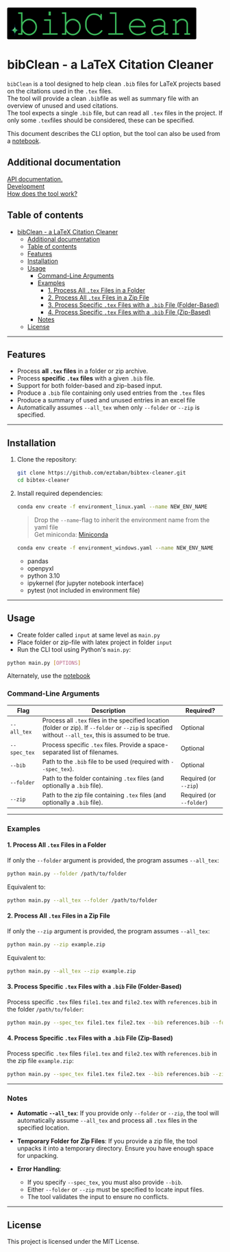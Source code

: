 ![bibClean](logo/logo_text_alternate.png)

# bibClean - a LaTeX Citation Cleaner

`bibClean` is a tool designed to help clean `.bib` files for LaTeX projects based on the citations used in the `.tex` files.   
The tool will provide a clean `.bib`file as well as summary file with an overview of unused and used citations.  
The tool expects a single `.bib` file, but can read all `.tex` files in the project. If only some `.tex`files should be considered, these can be specified.

This document describes the CLI option, but the tool can also be used from a [notebook](main.ipynb).

## Additional documentation

[API documentation.](doc/API.md)  
[Development](doc/development.md)  
[How does the tool work?](doc/how_does_it_work.md)  

## Table of contents

- [bibClean - a LaTeX Citation Cleaner](#bibclean---a-latex-citation-cleaner)
  - [Additional documentation](#additional-documentation)
  - [Table of contents](#table-of-contents)
  - [Features](#features)
  - [Installation](#installation)
  - [Usage](#usage)
    - [Command-Line Arguments](#command-line-arguments)
    - [Examples](#examples)
      - [1. Process All `.tex` Files in a Folder](#1-process-all-tex-files-in-a-folder)
      - [2. Process All `.tex` Files in a Zip File](#2-process-all-tex-files-in-a-zip-file)
      - [3. Process Specific `.tex` Files with a `.bib` File (Folder-Based)](#3-process-specific-tex-files-with-a-bib-file-folder-based)
      - [4. Process Specific `.tex` Files with a `.bib` File (Zip-Based)](#4-process-specific-tex-files-with-a-bib-file-zip-based)
    - [Notes](#notes)
  - [License](#license)

---

## Features

- Process **all `.tex` files** in a folder or zip archive.
- Process **specific `.tex` files** with a given `.bib` file.
- Support for both folder-based and zip-based input.
- Produce a `.bib` file containing only used entries from the `.tex` files
- Produce a summary of used and unused entries in an excel file 
- Automatically assumes `--all_tex` when only `--folder` or `--zip` is specified.

---

## Installation

1. Clone the repository:

   ```bash
   git clone https://github.com/eztaban/bibtex-cleaner.git
   cd bibtex-cleaner
   ```

2. Install required dependencies:

    ```bash
    conda env create -f environment_linux.yaml --name NEW_ENV_NAME
    ```

    > Drop the `--name`-flag to inherit the environment name from the yaml file  
    Get miniconda: [Miniconda](https://docs.anaconda.com/miniconda/install/)

    ```bash
    conda env create -f environment_windows.yaml --name NEW_ENV_NAME
    ```

    - pandas
    - openpyxl
    - python 3.10
    - ipykernel (for jupyter notebook interface)
    - pytest (not included in environment file)

---

## Usage

- Create folder called `input` at same level as `main.py`
- Place folder or zip-file with latex project in folder `input`
- Run the CLI tool using Python's `main.py`:

```bash
python main.py [OPTIONS]
```

Alternately, use the [notebook](main.ipynb)

### Command-Line Arguments

| Flag          | Description                                                                                   | Required?         |
|---------------|-----------------------------------------------------------------------------------------------|-------------------|
| `--all_tex`   | Process all `.tex` files in the specified location (folder or zip). If `--folder` or `--zip` is specified without `--all_tex`, this is assumed to be true.                           | Optional          |
| `--spec_tex`  | Process specific `.tex` files. Provide a space-separated list of filenames.                   | Optional          |
| `--bib`       | Path to the `.bib` file to be used (required with `--spec_tex`).                              | Optional          |
| `--folder`    | Path to the folder containing `.tex` files (and optionally a `.bib` file).                    | Required (or `--zip`) |
| `--zip`       | Path to the zip file containing `.tex` files (and optionally a `.bib` file).                  | Required (or `--folder`) |

---

### Examples

#### 1. Process All `.tex` Files in a Folder

If only the `--folder` argument is provided, the program assumes `--all_tex`:

```bash
python main.py --folder /path/to/folder
```

Equivalent to:

```bash
python main.py --all_tex --folder /path/to/folder
```

#### 2. Process All `.tex` Files in a Zip File

If only the `--zip` argument is provided, the program assumes `--all_tex`:

```bash
python main.py --zip example.zip
```

Equivalent to:

```bash
python main.py --all_tex --zip example.zip
```

#### 3. Process Specific `.tex` Files with a `.bib` File (Folder-Based)

Process specific `.tex` files `file1.tex` and `file2.tex` with `references.bib` in the folder `/path/to/folder`:

```bash
python main.py --spec_tex file1.tex file2.tex --bib references.bib --folder /path/to/folder
```

#### 4. Process Specific `.tex` Files with a `.bib` File (Zip-Based)

Process specific `.tex` files `file1.tex` and `file2.tex` with `references.bib` in the zip file `example.zip`:

```bash
python main.py --spec_tex file1.tex file2.tex --bib references.bib --zip example.zip
```

---

### Notes

- **Automatic `--all_tex`**: 
  If you provide only `--folder` or `--zip`, the tool will automatically assume `--all_tex` and process all `.tex` files in the specified location.

- **Temporary Folder for Zip Files**: 
  If you provide a zip file, the tool unpacks it into a temporary directory. Ensure you have enough space for unpacking.

- **Error Handling**:
  - If you specify `--spec_tex`, you must also provide `--bib`.
  - Either `--folder` or `--zip` must be specified to locate input files.
  - The tool validates the input to ensure no conflicts.

---

## License

This project is licensed under the MIT License.
